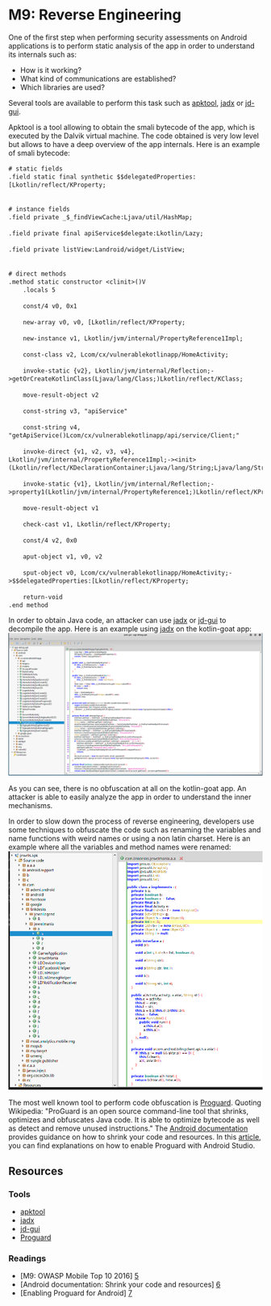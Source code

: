 M9: Reverse Engineering
=======================
One of the first step when performing security assessments on Android applications is to perform static analysis of the app in order to understand its internals such as:
* How is it working? 
* What kind of communications are established? 
* Which libraries are used? 

Several tools are available to perform this task such as [apktool][1], [jadx][2] or [jd-gui][3].

Apktool is a tool allowing to obtain the smali bytecode of the app, which is executed by the Dalvik virtual machine. The code obtained is very low level but allows to have a deep overview of the app internals. Here is an example of smali bytecode:
```
# static fields
.field static final synthetic $$delegatedProperties:[Lkotlin/reflect/KProperty;


# instance fields
.field private _$_findViewCache:Ljava/util/HashMap;

.field private final apiService$delegate:Lkotlin/Lazy;

.field private listView:Landroid/widget/ListView;


# direct methods
.method static constructor <clinit>()V
    .locals 5

    const/4 v0, 0x1

    new-array v0, v0, [Lkotlin/reflect/KProperty;

    new-instance v1, Lkotlin/jvm/internal/PropertyReference1Impl;

    const-class v2, Lcom/cx/vulnerablekotlinapp/HomeActivity;

    invoke-static {v2}, Lkotlin/jvm/internal/Reflection;->getOrCreateKotlinClass(Ljava/lang/Class;)Lkotlin/reflect/KClass;

    move-result-object v2

    const-string v3, "apiService"

    const-string v4, "getApiService()Lcom/cx/vulnerablekotlinapp/api/service/Client;"

    invoke-direct {v1, v2, v3, v4}, Lkotlin/jvm/internal/PropertyReference1Impl;-><init>(Lkotlin/reflect/KDeclarationContainer;Ljava/lang/String;Ljava/lang/String;)V

    invoke-static {v1}, Lkotlin/jvm/internal/Reflection;->property1(Lkotlin/jvm/internal/PropertyReference1;)Lkotlin/reflect/KProperty1;

    move-result-object v1

    check-cast v1, Lkotlin/reflect/KProperty;

    const/4 v2, 0x0

    aput-object v1, v0, v2

    sput-object v0, Lcom/cx/vulnerablekotlinapp/HomeActivity;->$$delegatedProperties:[Lkotlin/reflect/KProperty;

    return-void
.end method

```

In order to obtain Java code, an attacker can use [jadx][2] or [jd-gui][3] to decompile the app. 
Here is an example using [jadx][2] on the kotlin-goat app:
![Decompilation of the kotlin-goat app using Jadx][jadx]

As you can see, there is no obfuscation at all on the kotlin-goat app. An attacker is able to easily analyze
the app in order to understand the inner mechanisms.

In order to slow down the process of reverse engineering, developers use some techniques to obfuscate the code 
such as renaming the variables and name functions with weird names or using a non latin charset. 
Here is an example where all the variables and method names were renamed:
![Android app using obfuscation technique][jadx-obfuscation]

The most well known tool to perform code obfuscation is [Proguard][4]. 
Quoting Wikipedia: "ProGuard is an open source command-line tool that shrinks, optimizes and obfuscates Java code. 
It is able to optimize bytecode as well as detect and remove unused instructions."
The [Android documentation][6] provides guidance on how to shrink your code and resources. In this [article][7],
you can find explanations on how to enable Proguard with Android Studio. 


## Resources

### Tools

* [apktool][1]
* [jadx][2]
* [jd-gui][3]
* [Proguard][4]


### Readings
* [M9: OWASP Mobile Top 10 2016] [5]
* [Android documentation: Shrink your code and resources] [6]
* [Enabling Proguard for Android] [7]


[1]: https://github.com/skylot/jadx
[2]: http://jd.benow.ca/
[3]: https://ibotpeaches.github.io/Apktool/
[4]: https://www.guardsquare.com/en/products/proguard
[5]: https://www.owasp.org/index.php/Mobile_Top_10_2016-M9-Reverse_Engineering
[6]: https://developer.android.com/studio/build/shrink-code
[7]: https://medium.com/@maheshwar.ligade/enabling-proguard-for-android-98e2b19e90a4


[jadx]: assets/jadx.png
[jadx-obfuscation]: assets/jadx-obfuscation.png